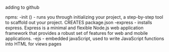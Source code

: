 adding to github


npms:
    -init () - runs you through initializing your project, a step-by-step tool to scaffold out your project. CREATES package.json
    -express - installs express.  Express is a minimal and flexible Node.js web application framework that provides a robust set of features for web and mobile applications.
    -ejs - embedded javaScript, used to write JavaScript functions into HTML for views pages
